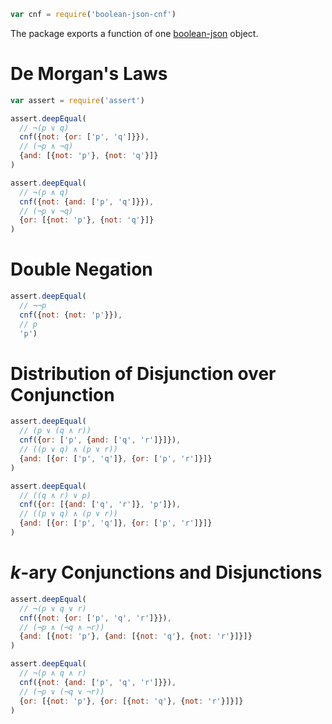 ```javascript
var cnf = require('boolean-json-cnf')
```

The package exports a function of one [boolean-json](https://npmjs.com/packages/boolean-json-schema) object.

# De Morgan's Laws

```javascript
var assert = require('assert')

assert.deepEqual(
  // ¬(p ∨ q)
  cnf({not: {or: ['p', 'q']}}),
  // (¬p ∧ ¬q)
  {and: [{not: 'p'}, {not: 'q'}]}
)

assert.deepEqual(
  // ¬(p ∧ q)
  cnf({not: {and: ['p', 'q']}}),
  // (¬p ∨ ¬q)
  {or: [{not: 'p'}, {not: 'q'}]}
)
```

# Double Negation

```javascript
assert.deepEqual(
  // ¬¬p
  cnf({not: {not: 'p'}}),
  // p
  'p')
```

# Distribution of Disjunction over Conjunction

```javascript
assert.deepEqual(
  // (p ∨ (q ∧ r))
  cnf({or: ['p', {and: ['q', 'r']}]}),
  // ((p ∨ q) ∧ (p ∨ r))
  {and: [{or: ['p', 'q']}, {or: ['p', 'r']}]}
)

assert.deepEqual(
  // ((q ∧ r) ∨ p)
  cnf({or: [{and: ['q', 'r']}, 'p']}),
  // ((p ∨ q) ∧ (p ∨ r))
  {and: [{or: ['p', 'q']}, {or: ['p', 'r']}]}
)
```

# _k_-ary Conjunctions and Disjunctions

```javascript
assert.deepEqual(
  // ¬(p ∨ q ∨ r)
  cnf({not: {or: ['p', 'q', 'r']}}),
  // (¬p ∧ (¬q ∧ ¬r))
  {and: [{not: 'p'}, {and: [{not: 'q'}, {not: 'r'}]}]}
)

assert.deepEqual(
  // ¬(p ∧ q ∧ r)
  cnf({not: {and: ['p', 'q', 'r']}}),
  // (¬p ∨ (¬q ∨ ¬r))
  {or: [{not: 'p'}, {or: [{not: 'q'}, {not: 'r'}]}]}
)
```
